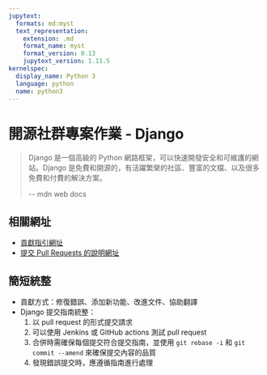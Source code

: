 ```yaml
---
jupytext:
  formats: md:myst
  text_representation:
    extension: .md
    format_name: myst
    format_version: 0.13
    jupytext_version: 1.11.5
kernelspec:
  display_name: Python 3
  language: python
  name: python3
---
```


# 開源社群專案作業 - Django

>Django 是一個高級的 Python 網路框架，可以快速開發安全和可維護的網站。Django 是免費和開源的，有活躍繁榮的社區、豐富的文檔、以及很多免費和付費的解決方案。
>
>-- mdn web docs

## 相關網址

- [貢獻指引網址](https://docs.djangoproject.com/en/dev/internals/contributing/)
- [提交 Pull Requests 的說明網址](https://docs.djangoproject.com/en/dev/internals/contributing/committing-code/)

## 簡短統整
- 貢獻方式：修復錯誤、添加新功能、改進文件、協助翻譯
- Django 提交指南統整：
	1. 以 pull request 的形式提交請求
	2. 可以使用 Jenkins 或 GitHub actions 測試 pull request
	3. 合併時需確保每個提交符合提交指南，並使用 `git rebase -i` 和 `git commit --amend` 來確保提交內容的品質
	4. 發現錯誤提交時，應遵循指南進行處理